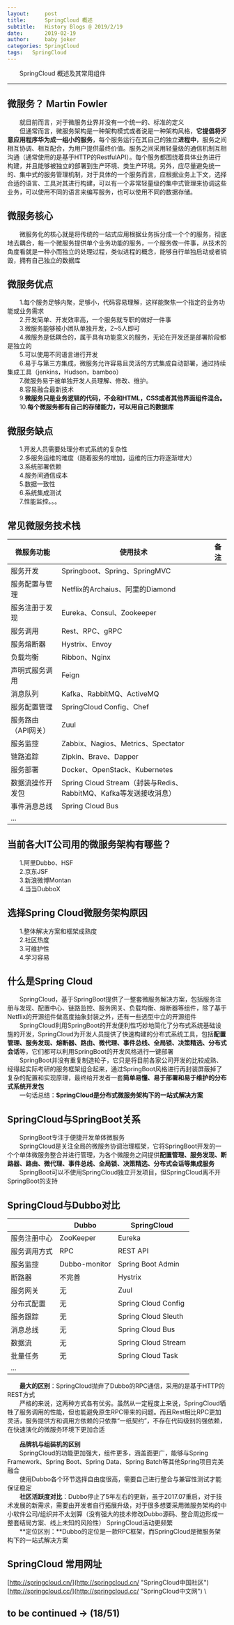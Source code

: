 ```yaml
---
layout:     post
title:      SpringCloud 概述
subtitle:   History Blogs @ 2019/2/19
date:       2019-02-19
author:     baby joker
categories:	SpringCloud
tags:	SpringCloud
---
```

　　SpringCloud 概述及其常用组件




---
## 微服务？ Martin Fowler
　　就目前而言，对于微服务业界并没有一个统一的、标准的定义  
　　但通常而言，微服务架构是一种架构模式或者说是一种架构风格，**它提倡将歹意应用程序华为成一组小的服务**，每个服务运行在其自己的独立**进程中**，服务之间相互协调、相互配合，为用户提供最终价值。服务之间采用轻量级的通信机制互相沟通（通常使用的是基于HTTP的RestfulAPI）。每个服务都围绕着具体业务进行构建，并且能够被独立的部署到生产环境、类生产环境。另外，应尽量避免统一的、集中式的服务管理机制，对于具体的一个服务而言，应根据业务上下文，选择合适的语言、工具对其进行构建，可以有一个非常轻量级的集中式管理来协调这些业务，可以使用不同的语言来编写服务，也可以使用不同的数据存储。

## 微服务核心
　　微服务化的核心就是将传统的一站式应用根据业务拆分成一个个的服务，彻底地去耦合，每一个微服务提供单个业务功能的服务，一个服务做一件事，从技术的角度看就是一种小而独立的处理过程，类似进程的概念，能够自行单独启动或者销毁，拥有自己独立的数据库

## 微服务优点
　　1.每个服务足够内聚，足够小，代码容易理解，这样能聚焦一个指定的业务功能或业务需求  
　　2.开发简单、开发效率高，一个服务就专职的做好一件事  
　　3.微服务能够被小团队单独开发，2~5人即可  
　　4.微服务是低耦合的，属于具有功能意义的服务，无论在开发还是部署阶段都是独立的  
　　5.可以使用不同语言进行开发  
　　6.易于与第三方集成，微服务允许容易且灵活的方式集成自动部署，通过持续集成工具（jenkins，Hudson，bamboo）  
　　7.微服务易于被单独开发人员理解、修改、维护。  
　　8.容易融合最新技术  
　　9.**微服务只是业务逻辑的代码，不会和HTML，CSS或者其他界面组件混合。**  
　　10.**每个微服务都有自己的存储能力，可以用自己的数据库**

## 微服务缺点
　　1.开发人员需要处理分布式系统的复杂性  
　　2.多服务运维的难度（随着服务的增加，运维的压力将逐渐增大）  
　　3.系统部署依赖  
　　4.服务间通信成本  
　　5.数据一致性  
　　6.系统集成测试  
　　7.性能监控。。。

## 常见微服务技术栈

| 微服务功能          | 使用技术                                                     | 备注 |
| ------------------- | ------------------------------------------------------------ | ---- |
| 服务开发            | Springboot、Spring、SpringMVC                                |      |
| 服务配置与管理      | Netflix的Archaius、阿里的Diamond                             |      |
| 服务注册于发现      | Eureka、Consul、Zookeeper                                    |      |
| 服务调用            | Rest、RPC、gRPC                                              |      |
| 服务熔断器          | Hystrix、Envoy                                               |      |
| 负载均衡            | Ribbon、Nginx                                                |      |
| 声明式服务调用      | Feign                                                        |      |
| 消息队列            | Kafka、RabbitMQ、ActiveMQ                                    |      |
| 服务配置管理        | SpringCloud Config、Chef                                     |      |
| 服务路由（API网关） | Zuul                                                         |      |
| 服务监控            | Zabbix、Nagios、Metrics、Spectator                           |      |
| 链路追踪            | Zipkin、Brave、Dapper                                        |      |
| 服务部署            | Docker、OpenStack、Kubernetes                                |      |
| 数据流操作开发包    | Spring Cloud Stream（封装与Redis、RabbitMQ、Kafka等发送接收消息） |      |
| 事件消息总线        | Spring Cloud Bus                                             |      |
| ...                 |                                                              |      |


## 当前各大IT公司用的微服务架构有哪些？  
　　1.阿里Dubbo、HSF  
　　2.京东JSF  
　　3.新浪微博Montan  
　　4.当当DubboX

## 选择Spring Cloud微服务架构原因
  
　　1.整体解决方案和框架成熟度  
　　2.社区热度  
　　3.可维护性   
　　4.学习容易  

## 什么是Spring Cloud
　　SpringCloud，基于SpringBoot提供了一整套微服务解决方案，包括服务注册与发现、配置中心、链路监控、服务网关、负载均衡、熔断器等组件，除了基于Netflix的开源组件做高度抽象封装之外，还有一些选型中立的开源组件  
　　SpringCloud利用SpringBoot的开发便利性巧妙地简化了分布式系统基础设施的开发，SpringCloud为开发人员提供了快速构建的分布式系统工具，包括**配置管理、服务发现、熔断器、路由、微代理、事件总线、全局锁、决策精选、分布式会话**等，它们都可以利用SpringBoot的开发风格进行一键部署  
　　SpringBoot并没有重复制造轮子，它只是将目前各家公司开发的比较成熟、经得起实际考研的服务框架组合起来，通过SpringBoot风格进行再封装屏蔽掉了复杂的配置和实现原理，最终给开发者一套**简单易懂、易于部署和易于维护的分布式系统开发包**  
　　一句话总结：**SpringCloud是分布式微服务架构下的一站式解决方案**

## SpringCloud与SpringBoot关系

　　SpringBoot专注于便捷开发单体微服务  
　　SpringCloud是关注全局的微服务协调治理框架，它将SpringBoot开发的一个个单体微服务整合并进行管理，为各个微服务之间提供**配置管理、服务发现、断路器、路由、微代理、事件总线、全局锁、决策精选、分布式会话等集成服务**  
　　SpringBoot可以不使用SpringCloud独立开发项目，但SpringCloud离不开SpringBoot的支持
## SpringCloud与Dubbo对比 

|              | Dubbo         | SpringCloud         |
| ------------ | ------------- | ------------------- |
| 服务注册中心 | ZooKeeper     | Eureka              |
| 服务调用方式 | RPC           | REST API            |
| 服务监控     | Dubbo-monitor | Spring Boot Admin   |
| 断路器       | 不完善        | Hystrix             |
| 服务网关     | 无            | Zuul                |
| 分布式配置   | 无            | Spring Cloud Config |
| 服务跟踪     | 无            | Spring Cloud Sleuth |
| 消息总线     | 无            | Spring Cloud Bus    |
| 数据流       | 无            | Spring Cloud Stream |
| 批量任务     | 无            | Spring Cloud Task   |
| ...          |               |                     |


　　**最大的区别**：SpringCloud抛弃了Dubbo的RPC通信，采用的是基于HTTP的REST方式  
　　严格的来说，这两种方式各有优劣。虽然从一定程度上来说，SpringCloud牺牲了服务调用的性能，但也能避免原生RPC带来的问题。而且Rest相比RPC更加灵活，服务提供方和调用方依赖的只依靠“一纸契约”，不存在代码级别的强依赖，在快速演化的微服务环境下更加合适

　　**品牌机与组装机的区别**  
　　SpringCloud的功能更加强大，组件更多，涵盖面更广，能够与Spring Framework、Spring Boot、Spring Data、Spring Batch等其他Spring项目完美融合  
　　使用Dubbo各个环节选择自由度很高，需要自己进行整合与兼容性测试才能保证稳定  
　　**社区活跃度对比**：Dubbo停止了5年左右的更新，虽于2017.07重启，对于技术发展的新需求，需要由开发者自行拓展升级，对于很多想要采用微服务架构的中小软件公司/组织并不太划算（没有强大的技术修改Dubbo源码、整合周边形成一整套结局方案、线上未知的风险性）  SpringCloud活动更频繁   
　　**定位区别：**Dubbo的定位是一款RPC框架，而SpringCloud是微服务架构下的一站式解决方案  

## SpringCloud 常用网址

[http://springcloud.cn/](http://springcloud.cn/ "SpringCloud中国社区")  
[http://springcloud.cc/](http://springcloud.cc/ "SpringCloud中文网") \ 

## to be continued  -> (18/51)
